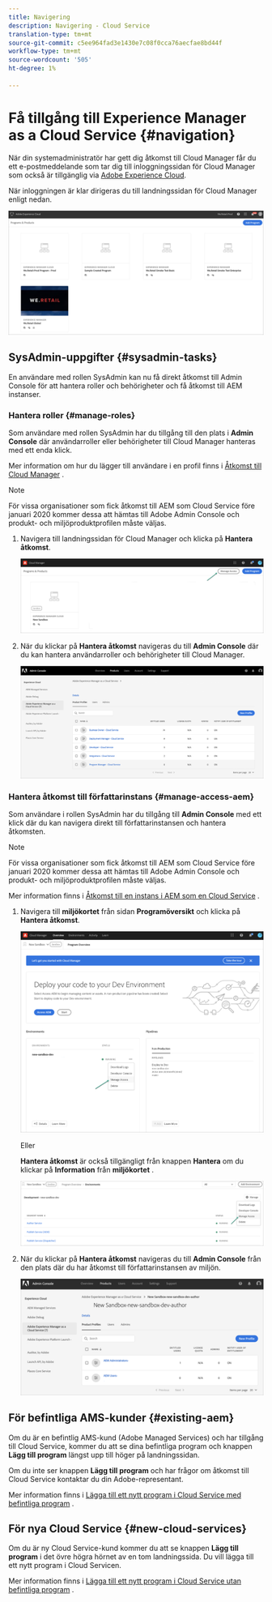 ```yaml
---
title: Navigering
description: Navigering - Cloud Service
translation-type: tm+mt
source-git-commit: c5ee964fad3e1430e7c08f0cca76aecfae8bd44f
workflow-type: tm+mt
source-wordcount: '505'
ht-degree: 1%

---
```



# Få tillgång till Experience Manager as a Cloud Service {#navigation}

När din systemadministratör har gett dig åtkomst till Cloud Manager får du ett e-postmeddelande som tar dig till inloggningssidan för Cloud Manager som också är tillgänglig via [Adobe Experience Cloud](https://my.cloudmanager.adobe.com/).

När inloggningen är klar dirigeras du till landningssidan för Cloud Manager enligt nedan.

![](assets/first_timelogin1.png)

## SysAdmin-uppgifter {#sysadmin-tasks}

En användare med rollen SysAdmin kan nu få direkt åtkomst till Admin Console för att hantera roller och behörigheter och få åtkomst till AEM instanser.

### Hantera roller {#manage-roles}

Som användare med rollen SysAdmin har du tillgång till den plats i **Admin Console** där användarroller eller behörigheter till Cloud Manager hanteras med ett enda klick.

Mer information om hur du lägger till användare i en profil finns i [Åtkomst till Cloud Manager](https://docs.adobe.com/content/help/en/experience-manager-cloud-service/security/ims-support.html#accessing-cloud-manager) .

>[!NOTE]
>För vissa organisationer som fick åtkomst till AEM som Cloud Service före januari 2020 kommer dessa att hämtas till Adobe Admin Console och produkt- och miljöproduktprofilen måste väljas.

1. Navigera till landningssidan för Cloud Manager och klicka på **Hantera åtkomst**.

   ![](assets/sys-admin5.png)

1. När du klickar på **Hantera åtkomst** navigeras du till **Admin Console** där du kan hantera användarroller och behörigheter till Cloud Manager.

   ![](assets/sys-admin1.png)

### Hantera åtkomst till författarinstans {#manage-access-aem}

Som användare i rollen SysAdmin har du tillgång till **Admin Console** med ett klick där du kan navigera direkt till författarinstansen och hantera åtkomsten.

>[!NOTE]
>För vissa organisationer som fick åtkomst till AEM som Cloud Service före januari 2020 kommer dessa att hämtas till Adobe Admin Console och produkt- och miljöproduktprofilen måste väljas.

Mer information finns i [Åtkomst till en instans i AEM som en Cloud Service](https://docs.adobe.com/content/help/en/experience-manager-cloud-service/security/ims-support.html#accessing-instance-cloud-service) .

1. Navigera till **miljökortet** från sidan **Programöversikt** och klicka på **Hantera åtkomst**.

   ![](assets/sys-admin6.png)

   Eller

   **Hantera åtkomst** är också tillgängligt från knappen **Hantera** om du klickar på **Information** från **miljökortet** .

   ![](assets/sys-admin4.png)

1. När du klickar på **Hantera åtkomst** navigeras du till **Admin Console** från den plats där du har åtkomst till författarinstansen av miljön.

   ![](assets/sys-admin-2.png)

## För befintliga AMS-kunder {#existing-aem}

Om du är en befintlig AMS-kund (Adobe Managed Services) och har tillgång till Cloud Service, kommer du att se dina befintliga program och knappen **Lägg till program** längst upp till höger på landningssidan.

Om du inte ser knappen **Lägg till program** och har frågor om åtkomst till Cloud Service kontaktar du din Adobe-representant.

Mer information finns i [Lägga till ett nytt program i Cloud Service med befintliga program](/help/onboarding/getting-access-to-aem-in-cloud/first-time-login.md#existing-program) .

## För nya Cloud Service {#new-cloud-services}

Om du är ny Cloud Service-kund kommer du att se knappen **Lägg till program** i det övre högra hörnet av en tom landningssida. Du vill lägga till ett nytt program i Cloud Servicen.

Mer information finns i [Lägga till ett nytt program i Cloud Service utan befintliga program](/help/onboarding/getting-access-to-aem-in-cloud/first-time-login.md#no-program) .

